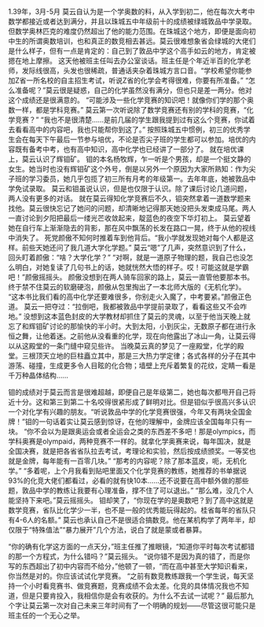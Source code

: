 1.39年，3月-5月
 莫云自认为是一个学奥数的料，从入学到初二，他在每次大考中数学都接近或者达到满分，并且以珠城五中年级前十的成绩被绿城敦品中学录取。但数学奥林匹克的难度仍然超出了他的能力范围。在珠城这个地方，即便是面向初中生的所谓奥数培训，也和真正的数竞相去甚远。莫云很难想象省会绿城的大佬们是什么样子，但有一点是肯定的：自己到了敦品中学这个高手如云的地方，肯定被摁在地上摩擦。
  这天他被班主任叫去办公室谈话。班主任是个年近半百的化学老师，发际线很高，头发也很稀疏，普通话夹杂着珠城方言口音。“学校希望你能参加Z省一所名校的自主招生考试，听说Z省的化学会考得很难，你要有所准备。”
  “怎么准备呢？”莫云很是疑惑，自己的化学虽然没有满分，但也只是差一两分。他对这个成绩还是很满意的。
  “可能涉及一些化学竞赛的知识吧！就像你们学的那个奥数一样，都是学科竞赛。”
  莫云第一次听说除了数学竞赛还有别的学科的竞赛，“化学竞赛？”
  “我也不是很清楚……是前几届的学生跟我提到过有这么个竞赛，你试着去看看高中的内容吧，我也只能帮你到这了。”
  按照珠城五中惯例，初三的优秀学生会在每天下午最后一节参与培优，不论是否尖子班的学生都可以参加。培优的内容既有备考中考，也有高中知识，高中化学也已经讲了一部分了。
  就在培优课上，莫云认识了辉钼矿。
  钼的本名杨牧辉，乍一听是个男孩，却是一个挺文静的女生。她当时也没有辉钼矿这个外号，倒是以另外一个原因为大家所熟知：作为尖子班的学习委员，她几乎包揽了初三所有月考的年级第一。去年年底，她被敦品中学免试录取。
  莫云和钼虽说认识，但是也仅限于认识。除了课后讨论几道问题，两人没有更多的对话。
  就在莫云得知化学竞赛后不久，钼突然拿着一道数学题来找他。莫云很快忘记了她问的问题，却清晰地记得那天她没把头发束成马尾。两人一直讨论到夕阳把最后一缕光芒收敛起来，靛蓝色的夜空下华灯初上。
  莫云望着她在自行车上渐渐隐去的背影，那在风中飘荡的长发在路口一晃，终于从他的视线中消失了。
  死党颜傲不知何时推着车到他背后。“我小学就发现她对每个人都是这样。前些天她还问了我几道大学化学题。”
  莫云“嗯”了几声，突然意识到了什么，回头盯着颜傲：“啥？大学化学？”
  “对啊，就是一道原子物理的题，我自己也没怎么明白，对她复读了几句书上的话，她就恍然大悟的样子。哎！可能这就是学霸吧！”颜傲摇摇头。
  颜傲没想到在两人骑车回家的路上，莫云一直管他要那本书。终于禁不住莫云的软磨硬泡，颜傲从包里掏出了一本北师大版的《无机化学》。
  “这本书比我们看的高中化学还要难很多，你别走火入魔了，中考要紧。”颜傲正色道。
  莫云一把夺过：“拉倒吧，我都被敦品中学提前录取了，看看这些又不会咋地。”
  没想到这本蓝色封皮的大学教材却抓住了莫云的灵魂，以至于他当天晚上就忘了和辉钼矿讨论的那愉快的半小时。大到太阳，小到灰尘，无数原子都在进行永恒之舞，让他着迷。之前他从没看重的化学，现在向他露出了冰山一角，让莫云得以从这殿堂的一条门缝中窥见些许。
  当晚莫云真的梦见了一座殿堂，化学的殿堂。三根顶天立地的巨柱矗立其中，那是三大热力学定律；各式各样的分子在其中游荡、碰撞，生成更多令人目眩的化合物；墙壁上充斥着繁复的花纹，定睛一看是千万种晶体结构……
  
  钼的成绩对于莫云而言是很难超越，即便自己是年级第二，她也每次都甩开自己将近十分。这和第三到第二十名咬得很紧形成了鲜明对比。但是钼似乎很高兴多认识一个对化学有兴趣的朋友。“听说敦品中学的化学竞赛很强，今年又有两块全国金牌！”钼的一句话着实让莫云感到惊讶，在他的理解中，金牌应该全国每年只有一块。
  “你不会以为是跟奥运会或者全运会之类的东西差不多吧！那是olympics，而学科奥赛是olympaid，两种竞赛不一样的。就拿化学奥赛来说，每年国决，就是全国决赛，就是把各省省队拉去考试，考理论和实验，然后按成绩颁奖。一等奖也就是金牌，每年能有一百零几块。”
  “那考的内容呢？除了那本蓝皮，呃，无机化学。”
  “多着呢，上个月我看到贴吧里面又个化学竞赛的教练，她推荐的书单据说93%的化竞大佬们都看过，必看的就有快10本……还不说要在高中额外做的那些题，敦品中学的教练让我要有心理准备，撑不住了可以退出。”
  “那么难，没几个人能坚持下来吧。”莫云摇摇头。
  钼却笑了，“你现在学的是奥数吧？到了高中这就是数学竞赛，省队比化学少一半，也不是一般的优秀能玩得起的。桂省每年的省队只有4-6人的名额。”
  莫云也承认自己不是很适合搞数竞。他在某机构学了两年半，却仅限于“特殊值法”“暴力展开”几个方法，说白了就是蒙或者暴算。

  “你的确有化学这方面的一点天分，”班主任推了推眼镜，“知道你平时每次考试都错的那一个方程式，为什么错吗？”莫云摇头。
  “说你错不是因为真的错了，而是你写的东西超出了初中内容而不给分，”他顿了一顿，“而在高中甚至大学知识看来，你当然是对的。你应该试试化学竞赛。
  “之前有数竞教练跟我一个学生说，每天坚持一个小时看竞赛书、做竞赛题，竞赛成绩不会太差。化竞的具体情况我也不知道，但是只要肯投入，我相信你是会有收获的。为什么不去试一试呢？”
  最后那九个字让莫云第一次对自己未来三年时间有了一个明确的规划——尽管这很可能只是班主任的一个无心之举。